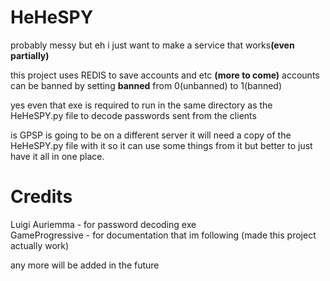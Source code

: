 # HeHeSPY

probably messy but eh i just want to make a service that works<divider>**(even partially)**

this project uses REDIS to save accounts and etc **(more to come)**
accounts can be banned by setting **banned** from 0(unbanned) to 1(banned)

yes even that exe is required to run in the same directory as the HeHeSPY.py file to decode passwords sent from the clients

is GPSP is going to be on a different server it will need a copy of the HeHeSPY.py file with it so it can use some things from it
but better to just have it all in one place.


# Credits

Luigi Auriemma - for password decoding exe <br>
GameProgressive - for documentation that im following (made this project actually work)

any more will be added in the future
